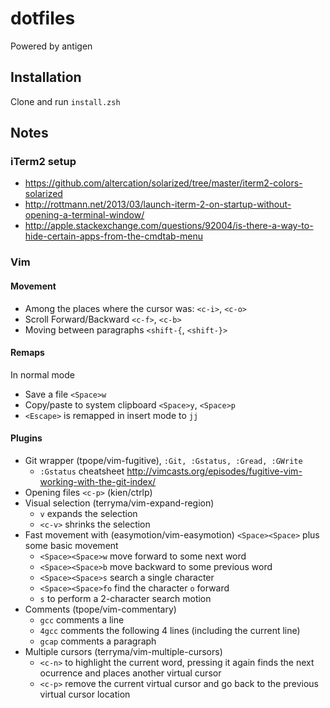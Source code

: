 # dotfiles

Powered by antigen

## Installation

Clone and run `install.zsh`

## Notes

### iTerm2 setup

- https://github.com/altercation/solarized/tree/master/iterm2-colors-solarized
- http://rottmann.net/2013/03/launch-iterm-2-on-startup-without-opening-a-terminal-window/
- http://apple.stackexchange.com/questions/92004/is-there-a-way-to-hide-certain-apps-from-the-cmdtab-menu

### Vim

#### Movement

- Among the places where the cursor was: `<c-i>`, `<c-o>`
- Scroll Forward/Backward `<c-f>`, `<c-b>`
- Moving between paragraphs `<shift-{`, `<shift-}>`

#### Remaps

In normal mode

- Save a file `<Space>w`
- Copy/paste to system clipboard `<Space>y`, `<Space>p`
- `<Escape>` is remapped in insert mode to `jj`

#### Plugins

- Git wrapper (tpope/vim-fugitive), `:Git, :Gstatus, :Gread, :GWrite`
  - `:Gstatus` cheatsheet http://vimcasts.org/episodes/fugitive-vim-working-with-the-git-index/
- Opening files `<c-p>` (kien/ctrlp)
- Visual selection (terryma/vim-expand-region)
  - `v` expands the selection
  - `<c-v>` shrinks the selection
- Fast movement with (easymotion/vim-easymotion) `<Space><Space>` plus some basic movement
  - `<Space><Space>w` move forward to some next word
  - `<Space><Space>b` move backward to some previous word
  - `<Space><Space>s` search a single character
  - `<Space><Space>fo` find the character `o` forward
  - `s` to perform a 2-character search motion
- Comments (tpope/vim-commentary)
  - `gcc` comments a line
  - `4gcc` comments the following 4 lines (including the current line)
  - `gcap` comments a paragraph
- Multiple cursors (terryma/vim-multiple-cursors)
  - `<c-n>` to highlight the current word, pressing it again finds the next ocurrence and places another virtual cursor
  - `<c-p>` remove the current virtual cursor and go back to the previous virtual cursor location

